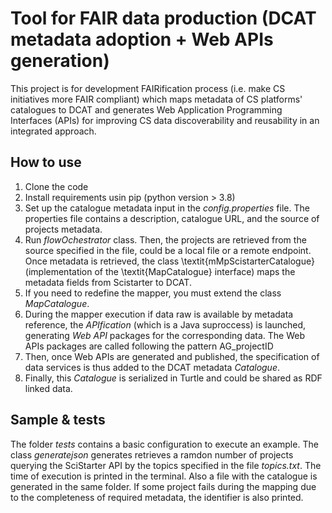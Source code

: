 # Tool for FAIR data production (DCAT metadata adoption + Web APIs generation)
This project is for development FAIRification process (i.e. make CS initiatives more FAIR compliant) which maps metadata of CS platforms' catalogues to DCAT and generates Web Application Programming Interfaces (APIs) for improving CS data discoverability and reusability in an integrated approach. 

## How to use
1. Clone the code
2. Install requirements usin pip (python version > 3.8)
3. Set up the catalogue metadata input in the *config.properties* file. The properties file contains a description, catalogue URL, and the source of projects metadata. 
4. Run *flowOchestrator* class. 
Then, the projects are retrieved from the source specified in the file, could be a local file or a remote endpoint. 
Once metadata is retrieved, the class \textit{mMpScistarterCatalogue} (implementation of the \textit{MapCatalogue} interface) maps the metadata fields from Scistarter to DCAT.
5. If you need to redefine the mapper, you must extend the class *MapCatalogue*.
6. During the mapper execution if data raw is available by metadata reference, the *APIfication* (which is a Java suproccess) is launched, generating *Web API* packages for the corresponding data. The Web APIs packages are called following the pattern AG_projectID
7. Then, once Web APIs are generated and published, the specification of data services is thus added to the DCAT metadata *Catalogue*.
8. Finally, this *Catalogue* is serialized in Turtle and could be shared as RDF linked data.

## Sample & tests
The folder *tests* contains a basic configuration to execute an example.
The class *generatejson* generates retrieves a ramdon number of projects querying the SciStarter API by the topics specified in the file *topics.txt*. 
The time of execution is printed in the terminal. Also a file with the catalogue is generated in the same folder. If some project fails during the mapping due to the completeness of required metadata, the identifier is also printed.

